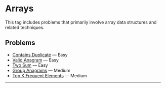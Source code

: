 # Arrays

This tag includes problems that primarily involve array data structures and related techniques.

## Problems

- [Contains Duplicate](../problems/001-duplicate-number/README.md) — Easy
- [Valid Anagram](../problems/002-valid-anagram/README.md) — Easy
- [Two Sum](../problems/003-two-sum/README.md) — Easy
- [Group Anagrams](../problems/004-group-anagrams/README.md) — Medium
- [Top K Frequent Elements](../problems/006-top-k-frequent-elements/README.md) — Medium

---


